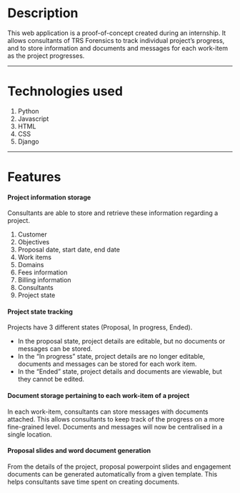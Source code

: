 # Description
This web application is a proof-of-concept created during an internship. It allows consultants of TRS Forensics to track individual project’s progress, and to store information and documents and messages for each work-item as the project progresses.
***

# Technologies used
1. Python
2. Javascript
3. HTML
4. CSS
5. Django

***

# Features


#### Project information storage

Consultants are able to store and retrieve these information regarding a project.
1. Customer 
2. Objectives
3. Proposal date, start date, end date
4. Work items
5. Domains
6. Fees information
7. Billing information
8. Consultants
9. Project state


#### Project state tracking

Projects have 3 different states (Proposal, In progress, Ended).

* In the proposal state, project details are editable, but no documents or messages can be stored.
* In the “In progress” state, project details are no longer editable, documents and messages can be stored for each work item.
* In the “Ended” state, project details and documents are viewable, but they cannot be edited.


#### Document storage pertaining to each work-item of a project

In each work-item, consultants can store messages with documents attached. This allows consultants to keep track of the progress on a more fine-grained level. Documents and messages will now be centralised in a single location.

#### Proposal slides and word document generation

From the details of the project, proposal powerpoint slides and engagement documents can be generated automatically from a given template. This helps consultants save time spent on creating documents.

